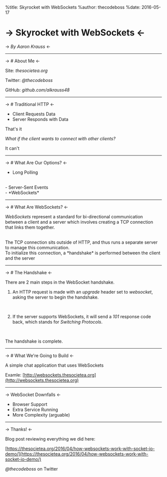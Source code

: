 %title: Skyrocket with WebSockets
%author: thecodeboss
%date: 2016-05-17



-> Skyrocket with WebSockets <-
=========

-> *By Aaron Krauss* <-

-------------------------------------------------



-> # About Me <-

Site: *thesocietea.org*

Twitter: *@thecodeboss*

GitHub: *github.com/alkrauss48*

-------------------------------------------------



-> # Traditional HTTP <-

- Client Requests Data
- Server Responds with Data

That's it
<br>

*What if the client wants to connect with other clients?*
<br>

It can't

-------------------------------------------------



-> # What Are Our Options? <-

- Long Polling
<br>
- Server-Sent Events
<br>
- *WebSockets*

-------------------------------------------------



-> # What Are WebSockets? <-

*WebSockets* represent a standard for bi-directional communication between a
client and a server which involves creating a TCP connection that links them
together.

<br>
The TCP connection sits outside of HTTP, and thus runs a separate server to
manage this communication.

<br>
To initialize this connection, a *handshake* is performed between the client and
the server

-------------------------------------------------



-> # The Handshake <-

There are 2 main steps in the WebSocket handshake.
<br>

1. An HTTP request is made with an *upgrade* header set to *websocket*, asking
   the server to begin the handshake.
<br>

2. If the server supports WebSockets, it will send a *101* response code back,
   which stands for *Switching Protocols*.
<br>

The handshake is complete.

-------------------------------------------------



-> # What We're Going to Build <-

A simple chat application that uses WebSockets

Examle: [http://websockets.thesocietea.org](http://websockets.thesocietea.org)

-------------------------------------------------



-> WebSocket Downfalls <-

- Browser Support
- Extra Service Running
- More Complexity (arguable)

-------------------------------------------------



-> Thanks! <-

Blog post reviewing everything we did here:

[https://thesocietea.org/2016/04/how-websockets-work-with-socket-io-demo/](https://thesocietea.org/2016/04/how-websockets-work-with-socket-io-demo/)



*@thecodeboss* on Twitter
